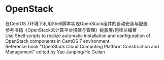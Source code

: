 # OpenStack
在CentOS 7环境下利用Shell脚本实现OpenStack组件的自动安装与配置  
参考书籍《OpenStack云计算平台搭建与管理》姚骏屏/何桂兰编著  
Use Shell scripts to realize automatic installation and configuration of OpenStack components in CentOS 7 environment.  
Reference book "OpenStack Cloud Computing Platform Construction and Management" edited by Yao Junping/He Guilan
